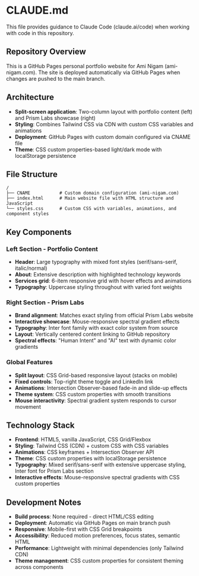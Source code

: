# CLAUDE.md

This file provides guidance to Claude Code (claude.ai/code) when working with code in this repository.

## Repository Overview

This is a GitHub Pages personal portfolio website for Ami Nigam (ami-nigam.com). The site is deployed automatically via GitHub Pages when changes are pushed to the main branch.

## Architecture

- **Split-screen application**: Two-column layout with portfolio content (left) and Prism Labs showcase (right)
- **Styling**: Combines Tailwind CSS via CDN with custom CSS variables and animations
- **Deployment**: GitHub Pages with custom domain configured via CNAME file
- **Theme**: CSS custom properties-based light/dark mode with localStorage persistence

## File Structure

```
/
├── CNAME           # Custom domain configuration (ami-nigam.com)
├── index.html      # Main website file with HTML structure and JavaScript
└── styles.css      # Custom CSS with variables, animations, and component styles
```

## Key Components

### Left Section - Portfolio Content
- **Header**: Large typography with mixed font styles (serif/sans-serif, italic/normal)
- **About**: Extensive description with highlighted technology keywords
- **Services grid**: 6-item responsive grid with hover effects and animations
- **Typography**: Uppercase styling throughout with varied font weights

### Right Section - Prism Labs
- **Brand alignment**: Matches exact styling from official Prism Labs website
- **Interactive showcase**: Mouse-responsive spectral gradient effects
- **Typography**: Inter font family with exact color system from source
- **Layout**: Vertically centered content linking to GitHub repository
- **Spectral effects**: "Human Intent" and "AI" text with dynamic color gradients

### Global Features
- **Split layout**: CSS Grid-based responsive layout (stacks on mobile)
- **Fixed controls**: Top-right theme toggle and LinkedIn link
- **Animations**: Intersection Observer-based fade-in and slide-up effects
- **Theme system**: CSS custom properties with smooth transitions
- **Mouse interactivity**: Spectral gradient system responds to cursor movement

## Technology Stack

- **Frontend**: HTML5, vanilla JavaScript, CSS Grid/Flexbox
- **Styling**: Tailwind CSS (CDN) + custom CSS with CSS variables
- **Animations**: CSS keyframes + Intersection Observer API
- **Theme**: CSS custom properties with localStorage persistence
- **Typography**: Mixed serif/sans-serif with extensive uppercase styling, Inter font for Prism Labs section
- **Interactive effects**: Mouse-responsive spectral gradients with CSS custom properties

## Development Notes

- **Build process**: None required - direct HTML/CSS editing
- **Deployment**: Automatic via GitHub Pages on main branch push
- **Responsive**: Mobile-first with CSS Grid breakpoints
- **Accessibility**: Reduced motion preferences, focus states, semantic HTML
- **Performance**: Lightweight with minimal dependencies (only Tailwind CDN)
- **Theme management**: CSS custom properties for consistent theming across components